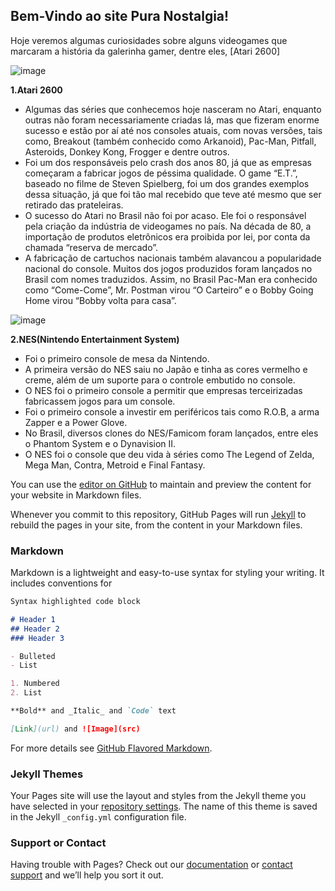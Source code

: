 ## Bem-Vindo ao site Pura Nostalgia!

Hoje veremos algumas curiosidades sobre alguns videogames que marcaram a história da galerinha gamer, dentre eles, [Atari 2600]

![image](https://user-images.githubusercontent.com/81582960/116924668-91d41300-ac2e-11eb-90c1-bc4ebbd73f1f.png)

**1.Atari 2600**
* Algumas das séries que conhecemos hoje nasceram no Atari, enquanto outras não foram necessariamente criadas lá, mas que fizeram enorme sucesso e estão por aí até nos consoles atuais, com novas versões, tais como, Breakout (também conhecido como Arkanoid), Pac-Man, Pitfall, Asteroids, Donkey Kong, Frogger e dentre outros.
* Foi um dos responsáveis pelo crash dos anos 80, já que as empresas começaram a fabricar jogos de péssima qualidade. O game “E.T.”, baseado no filme de Steven Spielberg, foi um dos grandes exemplos dessa situação, já que foi tão mal recebido que teve até mesmo que ser retirado das prateleiras.
* O sucesso do Atari no Brasil não foi por acaso. Ele foi o responsável pela criação da indústria de videogames no país. Na década de 80, a importação de produtos eletrônicos era proibida por lei, por conta da chamada “reserva de mercado”.
* A fabricação de cartuchos nacionais também alavancou a popularidade nacional do console. Muitos dos jogos produzidos foram lançados no Brasil com nomes traduzidos. Assim, no Brasil Pac-Man era conhecido como “Come-Come”, Mr. Postman virou “O Carteiro” e o Bobby Going Home virou “Bobby volta para casa”.

![image](https://user-images.githubusercontent.com/81582960/116823376-8ca59400-ab5a-11eb-9e48-dd0e01c6f764.png)

**2.NES(Nintendo Entertainment System)**
* Foi o primeiro console de mesa da Nintendo.
* A primeira versão do NES saiu no Japão e tinha as cores vermelho e creme, além de um suporte para o controle embutido no console.
* O NES foi o primeiro console a permitir que empresas terceirizadas fabricassem jogos para um console.
* Foi o primeiro console a investir em periféricos tais como R.O.B, a arma Zapper e a Power Glove.
* No Brasil, diversos clones do NES/Famicom foram lançados, entre eles o Phantom System e o Dynavision II.
* O NES foi o console que deu vida à séries como The Legend of Zelda, Mega Man, Contra, Metroid e Final Fantasy.



You can use the [editor on GitHub](https://github.com/GregzillaGames/Games/edit/main/README.md) to maintain and preview the content for your website in Markdown files.

Whenever you commit to this repository, GitHub Pages will run [Jekyll](https://jekyllrb.com/) to rebuild the pages in your site, from the content in your Markdown files.

### Markdown

Markdown is a lightweight and easy-to-use syntax for styling your writing. It includes conventions for

```markdown
Syntax highlighted code block

# Header 1
## Header 2
### Header 3

- Bulleted
- List

1. Numbered
2. List

**Bold** and _Italic_ and `Code` text

[Link](url) and ![Image](src)
```

For more details see [GitHub Flavored Markdown](https://guides.github.com/features/mastering-markdown/).

### Jekyll Themes

Your Pages site will use the layout and styles from the Jekyll theme you have selected in your [repository settings](https://github.com/GregzillaGames/Games/settings/pages). The name of this theme is saved in the Jekyll `_config.yml` configuration file.

### Support or Contact

Having trouble with Pages? Check out our [documentation](https://docs.github.com/categories/github-pages-basics/) or [contact support](https://support.github.com/contact) and we’ll help you sort it out.

